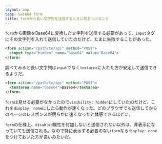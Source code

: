 ```yaml
---
layout: amp
tags: base64 form
title: formから長い文字列を送信するときに気をつけること
---
```

`form`から画像をBase64に変換した文字列を送信する必要があって、`input`タグにその文字列を入れて送信していたのだけど、たまに失敗することがあった。

```html
<form action="/path/to/api" method="POST">
  <input type="hidden" name="base64" value="Base64">
</form>
```

調べてみると長い文字列は`input`でなく`textarea`に入れた方が安定して送信できるようだ。

```html
<form action="/path/to/api" method="POST">
  <textarea name="base64">Base64</textarea>
</form>
```

`form`は見せる必要がなかったので`visibility: hidden`にしていたのだけど、これを`display: none`にしたら動作が速くなった。どのブラウザでも送信してからのページのレスポンスが明らかに速くなったと体感できるほどに。

`form`の仕様上、`disabled`属性を付加しないと送信されない以外は、非表示になっていても送信される。なので特に表示する必要のない`form`なら`display: none`をつけておいた方が良いみたいだ。
